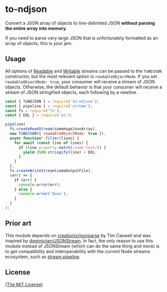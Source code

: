 # to-ndjson

Convert a JSON array of objects to line-delimited JSON **without parsing the entire array into memory**.

If you need to parse very large JSON that is unfortunately formatted as an array of objects, this is your jam.

## Usage

All options of [Readable](https://nodejs.org/api/stream.html#stream_new_stream_readable_options) and [Writable](https://nodejs.org/api/stream.html#stream_constructor_new_stream_writable_options) streams can be passed to the `ToNDJSON` constructor, but the most relevant option is `readableObjectMode`. If you set `readableObjectMode: true`, your consumer will receive a stream of JSON objects. Otherwise, the default behavior is that your consumer will receive a stream of JSON stringified objects, each following by a newline.

```js
const { ToNDJSON } = require('to-ndjson');
const { pipeline } = require('stream');
const fs = require('fs');
const { EOL } = require('os');

pipeline(
  fs.createReadStream(someHugeJsonArray),
  new ToNDJSON({ readableObjectMode: true }),
  async function* filter(lines) {
    for await (const line of lines) {
      if (line.property.match(/some test/)) {
        yield JSON.stringify(line) + EOL;
      }
    }
  },
  fs.createWriteStream(someOutputFile),
  (err) => {
    if (err) {
      console.error(err);
    } else {
      console.error('Done');
    }
  }
);
```

## Prior art

This module depends on [creationix/jsonparse](https://github.com/creationix/jsonparse) by Tim Caswell and was inspired by [dominictarr/JSONStream](https://github.com/dominictarr/JSONStream). In fact, the only reason to use this module instead of JSONStream (which can do the same thing and more) is to get compatibility and interoperability with the current Node streams ecosystem, such as [stream.pipeline](https://nodejs.org/api/stream.html#stream_stream_pipeline_source_transforms_destination_callback).

## License

[(The MIT License)](./LICENSE)
